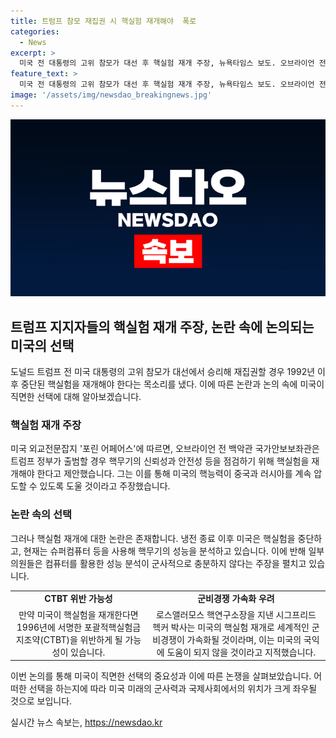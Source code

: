 ```yaml
---
title: 트럼프 참모 재집권 시 핵실험 재개해야  폭로
categories:
  - News
excerpt: >
  미국 전 대통령의 고위 참모가 대선 후 핵실험 재개 주장, 뉴욕타임스 보도. 오브라이언 전 보좌관은 미국이 중단한 핵실험 재개로 미국의 핵능력 강화를 주장하며, 이에 반대하는 목소리도 나옴. 핵실험 재개는 포괄적핵실험금지조약 위반 등 우려와 함께 세계적 군비경쟁 가속화 우려도 있음. (150자)
feature_text: >
  미국 전 대통령의 고위 참모가 대선 후 핵실험 재개 주장, 뉴욕타임스 보도. 오브라이언 전 보좌관은 미국이 중단한 핵실험 재개로 미국의 핵능력 강화를 주장하며, 이에 반대하는 목소리도 나옴. 핵실험 재개는 포괄적핵실험금지조약 위반 등 우려와 함께 세계적 군비경쟁 가속화 우려도 있음. (150자)
image: '/assets/img/newsdao_breakingnews.jpg'
---
```


<p><img src="/assets/img/newsdao_breakingnews.jpg" alt="pcversion 속보" /></p>

<h2 data-ke-size="size26">트럼프 지지자들의 핵실험 재개 주장, 논란 속에 논의되는 미국의 선택</h2>

<p data-ke-size="size16">도널드 트럼프 전 미국 대통령의 고위 참모가 대선에서 승리해 재집권할 경우 1992년 이후 중단된 핵실험을 재개해야 한다는 목소리를 냈다. 이에 따른 논란과 논의 속에 미국이 직면한 선택에 대해 알아보겠습니다.</p>

<h3 data-ke-size="size24"><b>핵실험 재개 주장</b></h3>

<p data-ke-size="size16">미국 외교전문잡지 '포린 어페어스'에 따르면, 오브라이언 전 백악관 국가안보보좌관은 트럼프 정부가 출범할 경우 핵무기의 신뢰성과 안전성 등을 점검하기 위해 핵실험을 재개해야 한다고 제안했습니다. 그는 이를 통해 미국의 핵능력이 중국과 러시아를 계속 압도할 수 있도록 도울 것이라고 주장했습니다.</p>

<h3 data-ke-size="size24"><b>논란 속의 선택</b></h3>

<p data-ke-size="size16">그러나 핵실험 재개에 대한 논란은 존재합니다. 냉전 종료 이후 미국은 핵실험을 중단하고, 현재는 슈퍼컴퓨터 등을 사용해 핵무기의 성능을 분석하고 있습니다. 이에 반해 일부 의원들은 컴퓨터를 활용한 성능 분석이 군사적으로 충분하지 않다는 주장을 펼치고 있습니다.</p>

<table>
    <tr>
        <td style="text-align: center; height: 17px;"><b>CTBT 위반 가능성</b></td>
        <td style="text-align: center; height: 17px;"><b>군비경쟁 가속화 우려</b></td>
    </tr>
    <tr>
        <td style="text-align: center; height: 17px;">만약 미국이 핵실험을 재개한다면 1996년에 서명한 포괄적핵실험금지조약(CTBT)을 위반하게 될 가능성이 있습니다.</td>
        <td style="text-align: center; height: 17px;">로스앨러모스 핵연구소장을 지낸 시그프리드 헥커 박사는 미국의 핵실험 재개로 세계적인 군비경쟁이 가속화될 것이라며, 이는 미국의 국익에 도움이 되지 않을 것이라고 지적했습니다.</td>
    </tr>
</table>

<p data-ke-size="size16">이번 논의를 통해 미국이 직면한 선택의 중요성과 이에 따른 논쟁을 살펴보았습니다. 어떠한 선택을 하는지에 따라 미국 미래의 군사력과 국제사회에서의 위치가 크게 좌우될 것으로 보입니다.</p>
실시간 뉴스 속보는, <a href="https://newsdao.kr" rel="dofollow">https://newsdao.kr</a>


